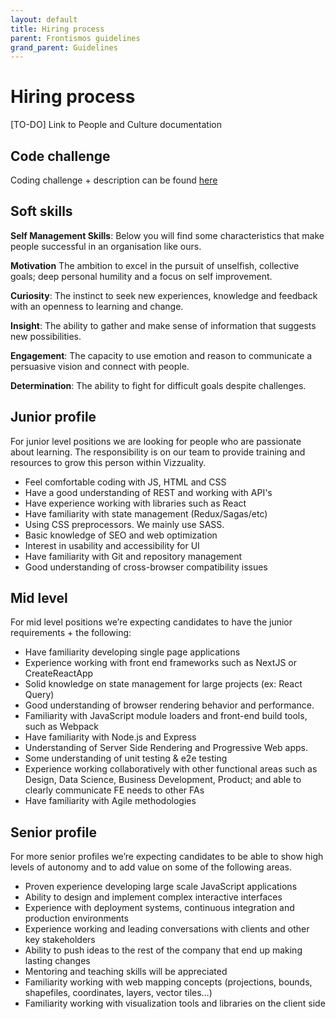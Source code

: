 ```yaml
---
layout: default
title: Hiring process
parent: Frontismos guidelines
grand_parent: Guidelines
---
```



# Hiring process

[TO-DO] Link to People and Culture documentation

## Code challenge

Coding challenge + description can be found [here](https://github.com/Vizzuality/front-end-code-challenge)

## Soft skills

**Self Management Skills**: Below you will find some characteristics that make people successful in an organisation like ours.

**Motivation** The ambition to excel in the pursuit of unselfish, collective goals; deep personal humility and a focus on self improvement.

**Curiosity**: The instinct to seek new experiences, knowledge and feedback with an openness to learning and change.

**Insight**: The ability to gather and make sense of information that suggests new possibilities.

**Engagement**: The capacity to use emotion and reason to communicate a persuasive vision and connect with people.

**Determination**: The ability to fight for difficult goals despite challenges.

## Junior profile

For junior level positions we are looking for people who are passionate about learning. The responsibility is on our team to provide training and resources to grow this person within Vizzuality.

* Feel comfortable coding with JS, HTML and CSS
* Have a good understanding of REST and working with API's
* Have experience working with libraries such as React
* Have familiarity with state management (Redux/Sagas/etc)
* Using CSS preprocessors. We mainly use SASS.
* Basic knowledge of SEO and web optimization
* Interest in usability and accessibility for UI
* Have familiarity with Git and repository management
* Good understanding of cross-browser compatibility issues

## Mid level

For mid level positions we’re expecting candidates to have the junior requirements + the following:

* Have familiarity developing single page applications
* Experience working with front end frameworks such as NextJS or CreateReactApp
* Solid knowledge on state management for large projects (ex: React Query)
* Good understanding of browser rendering behavior and performance.
* Familiarity with JavaScript module loaders and front-end build tools, such as Webpack
* Have familiarity with Node.js and Express
* Understanding of Server Side Rendering and Progressive Web apps.
* Some understanding of unit testing & e2e testing
* Experience working collaboratively with other functional areas such as Design, Data Science, Business Development, Product; and able to clearly communicate FE needs to other FAs
* Have familiarity with Agile methodologies

## Senior profile

For more senior profiles we’re expecting candidates to be able to show high levels of autonomy and to add value on some of the following areas.

* Proven experience developing large scale JavaScript applications
* Ability to design and implement complex interactive interfaces
* Experience with deployment systems, continuous integration and production environments
* Experience working and leading conversations with clients and other key stakeholders
* Ability to push ideas to the rest of the company that end up making lasting changes
* Mentoring and teaching skills will be appreciated
* Familiarity working with web mapping concepts (projections, bounds, shapefiles, coordinates, layers, vector tiles…)
* Familiarity working with visualization tools and libraries on the client side
